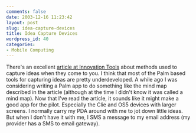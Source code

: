 ```yaml
---
comments: false
date: 2003-12-16 11:23:42
layout: post
slug: idea-capture-devices
title: Idea Capture Devices
wordpress_id: 40
categories:
- Mobile Computing
---
```


There's an excellent [article at Innovation Tools](http://www.innovationtools.com/Articles/ArticleDetails.asp?a=113) about methods used to capture ideas when they come to you. I think that most of the Palm based tools for capturing ideas are pretty underdeveloped. A while ago I was considering writing a Palm app to do something like the mind map described in the article (although at the time I didn't know it was called a mind map). Now that I've read the article, it sounds like it might make a good app for the pilot. Especially the Clie and OS5 devices with larger screens. I normally carry my PDA around with me to jot down little ideas. But when I don't have it with me, I SMS a message to my email address (my provider has a SMS to email gateway).
